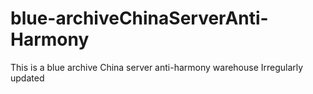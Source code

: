 # blue-archiveChinaServerAnti-Harmony
This is a blue archive China server anti-harmony warehouse
Irregularly updated
